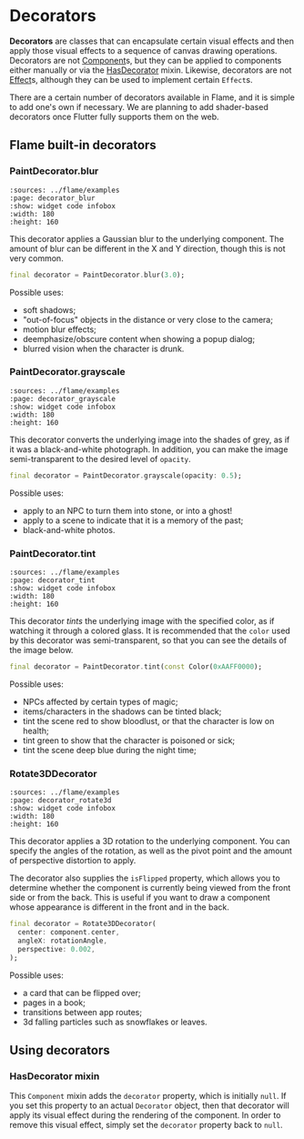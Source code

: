 # Decorators

**Decorators** are classes that can encapsulate certain visual effects and then apply those visual
effects to a sequence of canvas drawing operations. Decorators are not [Component]s, but they can
be applied to components either manually or via the [HasDecorator] mixin. Likewise, decorators are
not [Effect]s, although they can be used to implement certain `Effect`s.

There are a certain number of decorators available in Flame, and it is simple to add one's own if
necessary. We are planning to add shader-based decorators once Flutter fully supports them on the
web.


## Flame built-in decorators

### PaintDecorator.blur

```{flutter-app}
:sources: ../flame/examples
:page: decorator_blur
:show: widget code infobox
:width: 180
:height: 160
```

This decorator applies a Gaussian blur to the underlying component. The amount of blur can be
different in the X and Y direction, though this is not very common.

```dart
final decorator = PaintDecorator.blur(3.0);
```

Possible uses:
- soft shadows;
- "out-of-focus" objects in the distance or very close to the camera;
- motion blur effects;
- deemphasize/obscure content when showing a popup dialog;
- blurred vision when the character is drunk.


### PaintDecorator.grayscale

```{flutter-app}
:sources: ../flame/examples
:page: decorator_grayscale
:show: widget code infobox
:width: 180
:height: 160
```

This decorator converts the underlying image into the shades of grey, as if it was a
black-and-white photograph. In addition, you can make the image semi-transparent to the desired
level of `opacity`.

```dart
final decorator = PaintDecorator.grayscale(opacity: 0.5);
```

Possible uses:
- apply to an NPC to turn them into stone, or into a ghost!
- apply to a scene to indicate that it is a memory of the past;
- black-and-white photos.


### PaintDecorator.tint

```{flutter-app}
:sources: ../flame/examples
:page: decorator_tint
:show: widget code infobox
:width: 180
:height: 160
```

This decorator *tints* the underlying image with the specified color, as if watching it through a
colored glass. It is recommended that the `color` used by this decorator was semi-transparent, so
that you can see the details of the image below.

```dart
final decorator = PaintDecorator.tint(const Color(0xAAFF0000);
```

Possible uses:
- NPCs affected by certain types of magic;
- items/characters in the shadows can be tinted black;
- tint the scene red to show bloodlust, or that the character is low on health;
- tint green to show that the character is poisoned or sick;
- tint the scene deep blue during the night time;


### Rotate3DDecorator

```{flutter-app}
:sources: ../flame/examples
:page: decorator_rotate3d
:show: widget code infobox
:width: 180
:height: 160
```

This decorator applies a 3D rotation to the underlying component. You can specify the angles of the
rotation, as well as the pivot point and the amount of perspective distortion to apply.

The decorator also supplies the `isFlipped` property, which allows you to determine whether the
component is currently being viewed from the front side or from the back. This is useful if you want
to draw a component whose appearance is different in the front and in the back.

```dart
final decorator = Rotate3DDecorator(
  center: component.center,
  angleX: rotationAngle,
  perspective: 0.002,
);
```

Possible uses:
- a card that can be flipped over;
- pages in a book;
- transitions between app routes;
- 3d falling particles such as snowflakes or leaves.


## Using decorators

### HasDecorator mixin

This `Component` mixin adds the `decorator` property, which is initially `null`. If you set this
property to an actual `Decorator` object, then that decorator will apply its visual effect during
the rendering of the component. In order to remove this visual effect, simply set the `decorator`
property back to `null`.



[Component]: ../../flame/components.md#component
[Effect]: ../../flame/effects.md
[HasDecorator]: #hasdecorator-mixin
